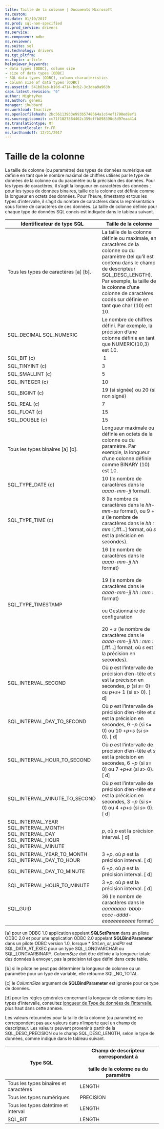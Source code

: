 ```yaml
---
title: Taille de la colonne | Documents Microsoft
ms.custom: 
ms.date: 01/19/2017
ms.prod: sql-non-specified
ms.prod_service: drivers
ms.service: 
ms.component: odbc
ms.reviewer: 
ms.suite: sql
ms.technology: drivers
ms.tgt_pltfrm: 
ms.topic: article
helpviewer_keywords:
- data types [ODBC], column size
- size of data types [ODBC]
- SQL data types [ODBC], column characteristics
- column size of data types [ODBC]
ms.assetid: 541b83ab-b16d-4714-bcb2-3c3daa9a963b
caps.latest.revision: "6"
author: MightyPen
ms.author: genemi
manager: jhubbard
ms.workload: Inactive
ms.openlocfilehash: 2bc56113933e993b5748564a1c64ef1798ed8ef1
ms.sourcegitcommit: cc71f1027884462c359effb898390c8d97eaa414
ms.translationtype: MT
ms.contentlocale: fr-FR
ms.lasthandoff: 12/21/2017
---
```

# <a name="column-size"></a>Taille de la colonne
La taille de colonne (ou paramètre) des types de données numérique est définie en tant que le nombre maximal de chiffres utilisés par le type de données de la colonne ou du paramètre ou la précision des données. Pour les types de caractères, il s’agit la longueur en caractères des données ; pour les types de données binaires, taille de la colonne est définie comme la longueur en octets des données. Pour l’heure, timestamp et tous les types d’intervalle, il s’agit du nombre de caractères dans la représentation sous forme de caractères de ces données. La taille de colonne définie pour chaque type de données SQL concis est indiquée dans le tableau suivant.  
  
|Identificateur de type SQL|Taille de la colonne|  
|-------------------------|-----------------|  
|Tous les types de caractères [a] [b].|La taille de la colonne définie ou maximale, en caractères de la colonne ou du paramètre (tel qu’il est contenu dans le champ de descripteur SQL_DESC_LENGTH). Par exemple, la taille de la colonne d’une colonne de caractères codés sur définie en tant que char (10) est 10.|  
|SQL_DECIMAL SQL_NUMERIC|Le nombre de chiffres défini. Par exemple, la précision d’une colonne définie en tant que NUMERIC(10,3) est 10.|  
|SQL_BIT (c)| 1|  
|SQL_TINYINT (c)|3|  
|SQL_SMALLINT (c)|5|  
|SQL_INTEGER (c)|10|  
|SQL_BIGINT (c)|19 (si signée) ou 20 (si non signé)|  
|SQL_REAL (c)|7|  
|SQL_FLOAT (c)|15|  
|SQL_DOUBLE (c)|15|  
|Tous les types binaires [a] [b].|Longueur maximale ou définie en octets de la colonne ou du paramètre. Par exemple, la longueur d’une colonne définie comme BINARY (10) est 10.|  
|SQL_TYPE_DATE (c)|10 (le nombre de caractères dans le *aaaa-mm-jj* format).|  
|SQL_TYPE_TIME (c)|8 (le nombre de caractères dans le *hh-mm-ss* format), ou 9 + *s* (le nombre de caractères dans le *hh : mm :*[.fff...] format, où *s* est la précision en secondes).|  
|SQL_TYPE_TIMESTAMP|16 (le nombre de caractères dans le *aaaa-mm-jj hh* format)<br /><br /> 19 (le nombre de caractères dans le *aaaa-mm-jj* *hh : mm :* format)<br /><br /> ou Gestionnaire de configuration<br /><br /> 20 + *s* (le nombre de caractères dans le *aaaa-mm-jj hh : mm :*[.fff...] format, où *s* est la précision en secondes).|  
|SQL_INTERVAL_SECOND|Où *p* est l’intervalle de précision d’en-tête et *s* est la précision en secondes, *p* (si *s*= 0) ou *p*+*s*+ 1 (si *s*> 0). [ d]|  
|SQL_INTERVAL_DAY_TO_SECOND|Où *p* est l’intervalle de précision d’en-tête et *s* est la précision en secondes, 9 +*p* (si *s*= 0) ou 10 +*p*+*s* (si *s*> 0). [ d]|  
|SQL_INTERVAL_HOUR_TO_SECOND|Où *p* est l’intervalle de précision d’en-tête et *s* est la précision en secondes, 6 +*p* (si *s*= 0) ou 7 +*p*+*s* (si *s*> 0). [ d]|  
|SQL_INTERVAL_MINUTE_TO_SECOND|Où *p* est l’intervalle de précision d’en-tête et *s* est la précision en secondes, 3 +*p* (si *s*= 0) ou 4 +*p*+*s* (si *s*> 0). [ d]|  
|SQL_INTERVAL_YEAR SQL_INTERVAL_MONTH SQL_INTERVAL_DAY SQL_INTERVAL_HOUR SQL_INTERVAL_MINUTE|*p*, où *p* est la précision interval. [ d]|  
|SQL_INTERVAL_YEAR_TO_MONTH SQL_INTERVAL_DAY_TO_HOUR|3 +*p*, où *p* est la précision interval. [ d]|  
|SQL_INTERVAL_DAY_TO_MINUTE|6 +*p*, où *p* est la précision interval. [ d]|  
|SQL_INTERVAL_HOUR_TO_MINUTE|3 +*p*, où *p* est la précision interval. [ d]|  
|SQL_GUID|36 (le nombre de caractères dans le *aaaaaaaa-bbbb-cccc-dddd-eeeeeeeeeeee* format)|  
  
 [a] pour un ODBC 1.0 application appelant **SQLSetParam** dans un pilote ODBC 2.0 et pour une application ODBC 2.0 appelant **SQLBindParameter** dans un pilote ODBC version 1.0, lorsque \* *StrLen_or_IndPtr* est SQL_DATA_AT_EXEC pour un type SQL_LONGVARCHAR ou SQL_LONGVARBINARY, *ColumnSize* doit être définie à la longueur totale des données à envoyer, pas la précision tel que défini dans cette table.  
  
 [b] si le pilote ne peut pas déterminer la longueur de colonne ou un paramètre pour un type de variable, elle retourne SQL_NO_TOTAL.  
  
 [c] le *ColumnSize* argument de **SQLBindParameter** est ignorée pour ce type de données.  
  
 [d] pour les règles générales concernant la longueur de colonne dans les types d’intervalle, consultez [longueur de Type de données de l’intervalle](../../../odbc/reference/appendixes/interval-data-type-length.md), plus haut dans cette annexe.  
  
 Les valeurs retournées pour la taille de la colonne (ou paramètre) ne correspondent pas aux valeurs dans n’importe quel un champ de descripteur. Les valeurs peuvent provenir à partir de la SQL_DESC_PRECISION ou le champ SQL_DESC_LENGTH, selon le type de données, comme indiqué dans le tableau suivant.  
  
|Type SQL|Champ de descripteur correspondant à<br /><br /> taille de la colonne ou du paramètre|  
|--------------|--------------------------------------------------------------------|  
|Tous les types binaires et caractères|LENGTH|  
|Tous les types numériques|PRECISION|  
|Tous les types datetime et interval|LENGTH|  
|SQL_BIT|LENGTH|

